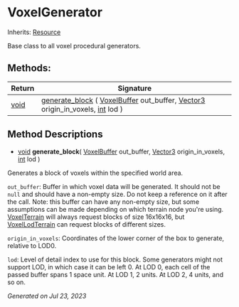 # VoxelGenerator

Inherits: [Resource](https://docs.godotengine.org/en/stable/classes/class_resource.html)


Base class to all voxel procedural generators.

## Methods: 


Return     | Signature                                                                                                                                                                                                                                                  
---------- | -----------------------------------------------------------------------------------------------------------------------------------------------------------------------------------------------------------------------------------------------------------
[void](#)  | [generate_block](#i_generate_block) ( [VoxelBuffer](VoxelBuffer.md) out_buffer, [Vector3](https://docs.godotengine.org/en/stable/classes/class_vector3.html) origin_in_voxels, [int](https://docs.godotengine.org/en/stable/classes/class_int.html) lod )  
<p></p>

## Method Descriptions

- [void](#)<span id="i_generate_block"></span> **generate_block**( [VoxelBuffer](VoxelBuffer.md) out_buffer, [Vector3](https://docs.godotengine.org/en/stable/classes/class_vector3.html) origin_in_voxels, [int](https://docs.godotengine.org/en/stable/classes/class_int.html) lod ) 

Generates a block of voxels within the specified world area.

`out_buffer`: Buffer in which voxel data will be generated. It should not be `null` and should have a non-empty size. Do not keep a reference on it after the call. Note: this buffer can have any non-empty size, but some assumptions can be made depending on which terrain node you're using. [VoxelTerrain](VoxelTerrain.md) will always request blocks of size 16x16x16, but [VoxelLodTerrain](VoxelLodTerrain.md) can request blocks of different sizes.

`origin_in_voxels`: Coordinates of the lower corner of the box to generate, relative to LOD0.

`lod`: Level of detail index to use for this block. Some generators might not support LOD, in which case it can be left 0. At LOD 0, each cell of the passed buffer spans 1 space unit. At LOD 1, 2 units. At LOD 2, 4 units, and so on.

_Generated on Jul 23, 2023_
